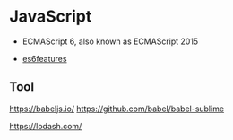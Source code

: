 # JavaScript

- ECMAScript 6, also known as ECMAScript 2015

- [es6features](https://github.com/lukehoban/es6features#readme)

## Tool

https://babeljs.io/
https://github.com/babel/babel-sublime

https://lodash.com/


